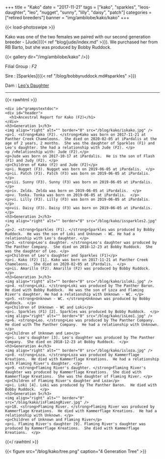 +++
title = "Kako"
date = "2017-11-21"
tags = ["kako", "sparkles", "leos-daughter", "leo", "nugget", "sunny", "lilly", "daisy", "patch"]
categories = ["retired breeders"]
banner = "img/ambilobe/kako/kako"
+++

{{< load-photoswipe >}}

Kako was one of the two females we paired with our second generation breeder - [Jude]({{< ref "blog/jude/index.md" >}}). We purchased her from RB Barto, but she was produced by Bobby Ruddock. 

{{< gallery dir="/img/ambilobe/kako" />}}

Filial Group
: *F2*

Sire
: [Sparkles]({{< ref "/blog/bobbyruddock.md#sparkles" >}})

Dam
: <a href="/tags/leo/">Leo's Daughter</a>

---

{{< rawhtml >}}

    <div id="grampstextdoc">
    <div id="header">
      <h1>Ancestral Report for Kako (F2)</h1>
    </div>
    <h3>Generation 1</h3>
    <img align="right" alt="" border="0" src="/blog/kako/iskako.jpg" />
    <p>1. <strong>Kako (F2). </strong>Kako was born on 2017-11-21 at Panther Creek Chameleons.  She died on 2020-02-05 at iPardalis at the age of 2 years, 2 months.  She was the daughter of Sparkles (F1) and Leo's daughter. She had a relationship with Jude (F2). </p>
    <p />Relationship with: Jude (F2).</p>
    <p>Jude was born on 2017-10-17 at iPardalis.  He is the son of Flash (F1) and Judy (F2). </p>
    <p>Children of Kako (F2) and Jude (F2)</p>
    <p>i. Nugget (F3). Nugget was born on 2019-06-05 at iPardalis.  </p>
    <p>ii. Patch (F3). Patch (F3) was born on 2019-06-05 at iPardalis.  </p>
    <p>iii. Sunny (F3). Sunny (F3) was born on 2019-06-05 at iPardalis.  </p>
    <p>iv. Zelda. Zelda was born on 2019-06-05 at iPardalis.  </p>
    <p>v. Tonka. Tonka was born on 2019-06-05 at iPardalis.  </p>
    <p>vi. Lilly (F3). Lilly (F3) was born on 2019-06-05 at iPardalis.  </p>
    <p>vii. Daisy (F3). Daisy (F3) was born on 2019-06-05 at iPardalis.  </p>
    <h3>Generation 2</h3>
    <img align="right" alt="" border="0" src="/blog/kako/issparkles2.jpg" />
    <p>2. <strong>Sparkles (F1). </strong>Sparkles was produced by Bobby Ruddock.  He was the son of Loki and Unknown - WC. He had a relationship with Leo's daughter. </p>
    <p>3. <strong>Leo's daughter. </strong>Leo's daughter was produced by The Panther Company.  She died on 2018-12-23 at Bobby Ruddock.  She was the daughter of Leo. </p>
    <p>Children of Leo's daughter and Sparkles (F1)</p>
    <p>i. Kako (F2) [1]. Kako was born on 2017-11-21 at Panther Creek Chameleons.  She died on 2020-02-05 at iPardalis.  </p>
    <p>ii. Amarillo (F2). Amarillo (F2) was produced by Bobby Ruddock.  </p>
    <h3>Generation 3</h3>
    <img align="right" alt="" border="0" src="/blog/kako/isloki.jpg" />
    <p>4. <strong>Loki. </strong>Loki was produced by The Panther Baron.  He died with Bobby Ruddock.  He was the son of Loza and Flaming River's daughter. He had a relationship with Unknown - WC. </p>
    <p>5. <strong>Unknown - WC. </strong>Unknown was produced by Bobby Ruddock.  </p>
    <p>Children of Unknown - WC and Loki</p>
    <p>i. Sparkles (F1) [2]. Sparkles was produced by Bobby Ruddock.  </p>
    <img align="right" alt="" border="0" src="/blog/kako/isLeo1.jpg" />
    <p>6. <strong>Leo. </strong>Leo was produced by The Panther Company.  He died with The Panther Company.  He had a relationship with Unknown. </p>
    <p>Children of Unknown and Leo</p>
    <p>i. Leo's daughter [3]. Leo's daughter was produced by The Panther Company.  She died on 2018-12-23 at Bobby Ruddock.  </p>
    <h3>Generation 4</h3>
    <img align="right" alt="" border="0" src="/blog/kako/isloza.jpg" />
    <p>8. <strong>Loza. </strong>Loza was produced by Kammerflage Kreations.  He died with Kammerflage Kreations.  He had a relationship with Flaming River's daughter. </p>
    <p>9. <strong>Flaming River's daughter. </strong>Flaming River's daughter was produced by Kammerflage Kreations.  She died with Kammerflage Kreations.  She was the daughter of Flaming River. </p>
    <p>Children of Flaming River's daughter and Loza</p>
    <p>i. Loki [4]. Loki was produced by The Panther Baron.  He died with Bobby Ruddock.  </p>
    <h3>Generation 5</h3>
    <img align="right" alt="" border="0" src="/blog/kako/isFlamingRiver.jpg" />
    <p>18. <strong>Flaming River. </strong>Flaming River was produced by Kammerflage Kreations.  He died with Kammerflage Kreations.  He had a relationship with Unknown. </p>
    <p>Children of Unknown and Flaming River</p>
    <p>i. Flaming River's daughter [9]. Flaming River's daughter was produced by Kammerflage Kreations.  She died with Kammerflage Kreations.  </p>
  </div>
  
{{</ rawhtml >}}

{{< figure src="/blog/kako/tree.png" caption="4 Generation Tree" >}}